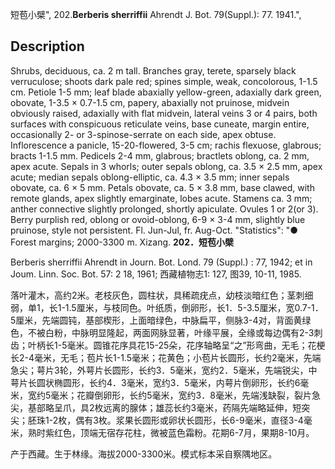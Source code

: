 短苞小檗",
202.**Berberis sherriffii** Ahrendt J. Bot. 79(Suppl.): 77. 1941.",

## Description
Shrubs, deciduous, ca. 2 m tall. Branches gray, terete, sparsely black verruculose; shoots dark pale red; spines simple, weak, concolorous, 1-1.5 cm. Petiole 1-5 mm; leaf blade abaxially yellow-green, adaxially dark green, obovate, 1-3.5 × 0.7-1.5 cm, papery, abaxially not pruinose, midvein obviously raised, adaxially with flat midvein, lateral veins 3 or 4 pairs, both surfaces with conspicuous reticulate veins, base cuneate, margin entire, occasionally 2- or 3-spinose-serrate on each side, apex obtuse. Inflorescence a panicle, 15-20-flowered, 3-5 cm; rachis flexuose, glabrous; bracts 1-1.5 mm. Pedicels 2-4 mm, glabrous; bractlets oblong, ca. 2 mm, apex acute. Sepals in 3 whorls; outer sepals oblong, ca. 3.5 × 2.5 mm, apex acute; median sepals oblong-elliptic, ca. 4.3 × 3.5 mm; inner sepals obovate, ca. 6 × 5 mm. Petals obovate, ca. 5 × 3.8 mm, base clawed, with remote glands, apex slightly emarginate, lobes acute. Stamens ca. 3 mm; anther connective slightly prolonged, shortly apiculate. Ovules 1 or 2(or 3). Berry purplish red, oblong or ovoid-oblong, 6-9 × 3-4 mm, slightly blue pruinose, style not persistent. Fl. Jun-Jul, fr. Aug-Oct.
  "Statistics": "● Forest margins; 2000-3300 m. Xizang.
**202．短苞小檗**

Berberis sherriffii Ahrendt in Journ. Bot. Lond. 79 (Suppl.) : 77, 1942; et in Joum. Linn. Soc. Bot. 57: 2 18, 1961; 西藏植物志1: 127, 图39, 10-11, 1985.

落叶灌木，高约2米。老枝灰色，圆柱状，具稀疏疣点，幼枝淡暗红色；茎刺细弱，单1，长1-1.5厘米，与枝同色。叶纸质，倒卵形，长1．5-3.5厘米，宽0.7-1．5厘米，先端圆钝，基部楔形，上面暗绿色，中脉扁平，侧脉3-4对，背面黄绿色，不被白粉，中脉明显隆起，两面网脉显著，叶缘平展，全缘或每边偶有2-3刺齿；叶柄长1-5毫米。圆锥花序具花15-25朵，花序轴略呈“之”形弯曲，无毛；花梗长2-4毫米，无毛；苞片长1-1.5毫米；花黄色；小苞片长圆形，长约2毫米，先端急尖；萼片3轮，外萼片长圆形，长约3．5毫米，宽约2．5毫米，先端锐尖，中萼片长圆状椭圆形，长约4．3毫米，宽约3．5毫米，内萼片倒卵形，长约6毫米，宽约5毫米；花瓣倒卵形，长约5毫米，宽约3．8毫米，先端浅缺裂，裂片急尖，基部略呈爪，具2枚远离的腺体；雄蕊长约3毫米，药隔先端略延伸，短突尖；胚珠1-2枚，偶有3枚。浆果长圆形或卵状长圆形，长6-9毫米，直径3-4毫米，熟时紫红色，顶端无宿存花柱，微被蓝色霜粉。花期6-7月，果期8-10月。

产于西藏。生于林缘。海拔2000-3300米。模式标本采自察隅地区。
